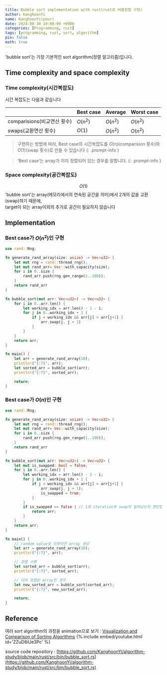```yaml
---
title: Bubble sort implementation with rust(rust로 버블정렬 구현)
author: KanghoonYi
name: KanghoonYi(pour)
date: 2024-08-30 19:00:00 +0900
categories: [Programming, rust]
tags: [programming, rust, sort, algorithm]
pin: false
math: true
---
```

'bubble sort'는 가장 기본적인 sort algorithm(정렬 알고리즘)입니다.

## Time complexity and space complexity
### Time complexity(시간복잡도)
시간 복잡도는 다음과 같습니다

|  | Best case | Average | Worst case |
| --- |--------| --- | --- |
| comparisions(비교연산 횟수) | $O(n^2)$ | $O(n^2)$ | $O(n^2)$ |
| swaps(교환연산 횟수) | $O(1)$ | $O(n^2)$ | $O(n^2)$ |
 
> 구현하는 방법에 따라, Best case의 시간복잡도를 $O(n)$(comparision 횟수)와 $O(1)$(swap 횟수)로 만들 수 있습니다
{: .prompt-info }

> ‘Best case‘는 array가 이미 정렬되어 있는 경우를 말합니다.
{: .prompt-info }

### Space complexity(공간복잡도)
$$
O(1)
$$
'bubble sort'는 array(메모리에서의 연속된 공간을 의미)에서 2개의 값을 교환(swap)하기 때문에,  
target이 되는 array이외의 추가로 공간이 필요하지 않습니다

## Implementation

### Best case가 $O(n^2)$인 구현

```rust
use rand::Rng;

fn generate_rand_array(size: usize) -> Vec<u32> {
    let mut rng = rand::thread_rng();
    let mut rand_arr= Vec::with_capacity(size);
    for i in 0..size {
        rand_arr.push(rng.gen_range(1..100));
    }
    return rand_arr
}

fn bubble_sort(mut arr: Vec<u32>) -> Vec<u32> {
    for i in 0..arr.len() {
        let working_idx = arr.len() - 1 - i;
        for j in 0..working_idx + 1 {
            if j < working_idx && arr[j] > arr[j+1] {
                arr.swap(j, j + 1)
            }
        }
    }
    return arr;
}

fn main() {
    let arr = generate_rand_array(10);
    println!("{:?}", arr);
    let sorted_arr = bubble_sort(arr);
    println!("{:?}", sorted_arr);

    return;
}

```

### Best case가 $O(n)$인 구현

```rust
use rand::Rng;

fn generate_rand_array(size: usize) -> Vec<u32> {
    let mut rng = rand::thread_rng();
    let mut rand_arr= Vec::with_capacity(size);
    for i in 0..size {
        rand_arr.push(rng.gen_range(1..100));
    }
    return rand_arr
}

fn bubble_sort(mut arr: Vec<u32>) -> Vec<u32> {
    let mut is_swapped: bool = false;
    for i in 0..arr.len() {
        let working_idx = arr.len() - 1 - i;
        for j in 0..working_idx + 1 {
            if j < working_idx && arr[j] > arr[j+1] {
                arr.swap(j, j + 1);
                is_swapped = true;
            }
        }
        if is_swapped == false { // 1회 iteration후 swap이 일어났는지 판단합니다
            return arr;
        }
    }
    return arr;
}

fn main() {
    // random value로 이루어진 array 생성
    let arr = generate_rand_array(10);
    println!("{:?}", arr);

    // 정렬 수행
    let sorted_arr = bubble_sort(arr);
    println!("{:?}", sorted_arr);

    // 이미 정렬된 array인 경우
    let new_sorted_arr = bubble_sort(sorted_arr);
    println!("{:?}", new_sorted_arr);

    return;
}

```

## Reference

여러 sort algorithm의 과정을 animation으로 보기
: [Visualization and Comparison of Sorting Algorithms](https://youtu.be/ZZuD6iUe3Pc?si=FLtiIqBfjgZnO4B0)
{% include embed/youtube.html id='ZZuD6iUe3Pc' %}

source code repository
: [https://github.com/KanghoonYi/algorithm-study/blob/main/rust/src/bin/bubble_sort.rs](https://github.com/KanghoonYi/algorithm-study/blob/main/rust/src/bin/bubble_sort.rs)

